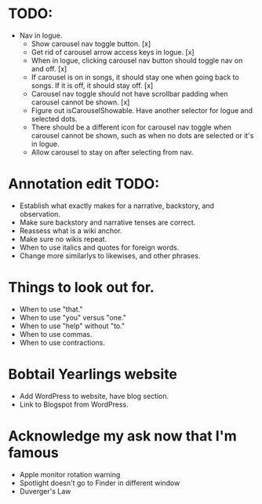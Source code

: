 # TODO:
* Nav in logue.
    * Show carousel nav toggle button. [x]
    * Get rid of carousel arrow access keys in logue. [x]
    * When in logue, clicking carousel nav button should toggle nav on and off. [x]
    * If carousel is on in songs, it should stay one when going back to songs. If it is off, it should stay off. [x]
    * Carousel nav toggle should not have scrollbar padding when carousel cannot be shown. [x]
    * Figure out isCarouselShowable. Have another selector for logue and selected dots.
    * There should be a different icon for carousel nav toggle when carousel cannot be shown, such as when no dots are selected or it's in logue.
    * Allow carousel to stay on after selecting from nav.

# Annotation edit TODO:
* Establish what exactly makes for a narrative, backstory, and observation.
* Make sure backstory and narrative tenses are correct.
* Reassess what is a wiki anchor.
* Make sure no wikis repeat.
* When to use italics and quotes for foreign words.
* Change more similarlys to likewises, and other phrases.

# Things to look out for.
* When to use "that."
* When to use "you" versus "one."
* When to use "help" without "to."
* When to use commas.
* When to use contractions.

# Bobtail Yearlings website
* Add WordPress to website, have blog section.
* Link to Blogspot from WordPress.

# Acknowledge my ask now that I'm famous
* Apple monitor rotation warning
* Spotlight doesn't go to Finder in different window
* Duverger's Law
